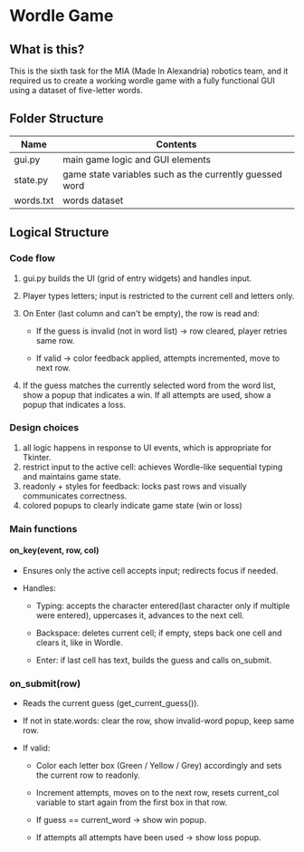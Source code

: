 # Wordle Game
## What is this?
This is the sixth task for the MIA (Made In Alexandria) robotics team, and it required us to create a working wordle game with a fully functional GUI using a dataset of five-letter words.

## Folder Structure
| Name | Contents |
| ----- | --- |
| gui.py | main game logic and GUI elements |
| state.py | game state variables such as the currently guessed word |
| words.txt | words dataset |

## Logical Structure
### Code flow
1. gui.py builds the UI (grid of entry widgets) and handles input.

2. Player types letters; input is restricted to the current cell and letters only.

3. On Enter (last column and can't be empty), the row is read and:

   - If the guess is invalid (not in word list) → row cleared, 
player retries same row.

   - If valid → color feedback applied, attempts incremented, move to next row.
4. If the guess matches the currently selected word from the word list, show a popup that indicates a win. If all attempts are used, show a popup that indicates a loss.

### Design choices

1. all logic happens in response to UI events, which is appropriate for Tkinter.
2. restrict input to the active cell: achieves Wordle-like sequential typing and maintains game state.
3. readonly + styles for feedback: locks past rows and visually communicates correctness.
4. colored popups to clearly indicate game state (win or loss)

### Main functions

#### on_key(event, row, col)
- Ensures only the active cell accepts input; redirects focus if needed.

- Handles:

  - Typing: accepts the character entered(last character only if multiple were entered), uppercases it, advances to the next cell.

  - Backspace: deletes current cell; if empty, steps back one cell and clears it, like in Wordle.

  - Enter: if last cell has text, builds the guess and calls on_submit.

### on_submit(row)
- Reads the current guess (get_current_guess()).

- If not in state.words: clear the row, show invalid-word popup, keep same row.

- If valid:

  - Color each letter box (Green / Yellow / Grey) accordingly and sets the current row to readonly.

  - Increment attempts, moves on to the next row, resets current_col variable to start again from the first box in that row.

  - If guess == current_word → show win popup.

  - If attempts all attempts have been used → show loss popup.
